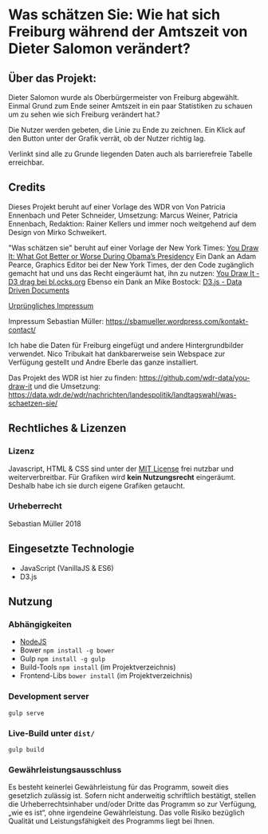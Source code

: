 # Was schätzen Sie: Wie hat sich Freiburg während der Amtszeit von Dieter Salomon verändert?

## Über das Projekt:
Dieter Salomon wurde als Oberbürgermeister von Freiburg abgewählt. Einmal Grund zum Ende seiner Amtszeit in ein paar Statistiken zu schauen um zu sehen wie sich Freiburg verändert hat.?

Die Nutzer werden gebeten, die Linie zu Ende zu zeichnen. Ein Klick auf den Button unter der Grafik verrät, ob der Nutzer richtig lag.

Verlinkt sind alle zu Grunde liegenden Daten auch als barrierefreie Tabelle erreichbar.

## Credits

Dieses Projekt beruht auf einer Vorlage des WDR von Von Patricia Ennenbach und Peter Schneider, Umsetzung: Marcus Weiner, Patricia Ennenbach, Redaktion: Rainer Kellers und immer noch weitgehend auf dem Design von Mirko Schweikert.

"Was schätzen sie" beruht auf einer Vorlage der New York Times: [You Draw It: What Got Better or Worse During Obama’s Presidency](https://www.nytimes.com/interactive/2017/01/15/us/politics/you-draw-obama-legacy.html?_r=0)
Ein Dank an Adam Pearce, Graphics Editor bei der New York Times, der den Code zugänglich gemacht hat und uns das Recht eingeräumt hat, ihn zu nutzen:
[You Draw It - D3 drag bei bl.ocks.org](https://bl.ocks.org/1wheel/07d9040c3422dac16bd5be741433ff1e)
Ebenso ein Dank an Mike Bostock:
[D3.js - Data Driven Documents](https://d3js.org/)

[Urprüngliches Impressum](http://www1.wdr.de/impressum/index.html)

Impressum Sebastian Müller: https://sbamueller.wordpress.com/kontakt-contact/

Ich habe die Daten für Freiburg eingefügt und andere Hintergrundbilder verwendet. Nico Tribukait hat dankbarerweise sein Webspace zur Verfügung gestellt und Andre Eberle das ganze installiert.

Das Projekt des WDR ist hier zu finden: https://github.com/wdr-data/you-draw-it und die Umsetzung: https://data.wdr.de/wdr/nachrichten/landespolitik/landtagswahl/was-schaetzen-sie/

## Rechtliches & Lizenzen

### Lizenz

Javascript, HTML & CSS sind unter der [MIT License](/LICENSE) frei nutzbar und weiterverbreitbar.
Für Grafiken wird **kein Nutzungsrecht** eingeräumt. Deshalb habe ich sie durch eigene Grafiken getaucht. 

### Urheberrecht

Sebastian Müller 2018

## Eingesetzte Technologie
- JavaScript (VanillaJS & ES6)
- D3.js

## Nutzung

### Abhängigkeiten
- [NodeJS](https://nodejs.org/)
- Bower `npm install -g bower`
- Gulp `npm install -g gulp`
- Build-Tools `npm install` (im Projektverzeichnis)
- Frontend-Libs `bower install` (im Projektverzeichnis)

### Development server
```
gulp serve
```

### Live-Build unter `dist/`
```
gulp build
```

### Gewährleistungsausschluss
Es besteht keinerlei Gewährleistung für das Programm, soweit dies gesetzlich zulässig ist. Sofern nicht anderweitig schriftlich bestätigt, stellen die Urheberrechtsinhaber und/oder Dritte das Programm so zur Verfügung, „wie es ist“, ohne irgendeine Gewährleistung. Das volle Risiko bezüglich Qualität und Leistungsfähigkeit des Programms liegt bei Ihnen.
